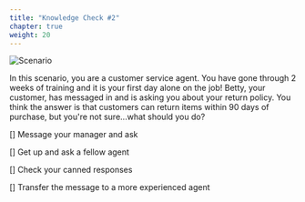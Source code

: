 ```yaml
---
title: "Knowledge Check #2"
chapter: true
weight: 20
---
```


![Scenario ](/images/Knowledge2.jpg)

In this scenario, you are a customer service agent. You have gone through 2 weeks of training and it is your first day alone on the job! Betty, your customer, has messaged in and is asking you about your return policy. You think the answer is that customers can return items within 90 days of purchase, but you're not sure...what should you do?

 [] Message your manager and ask <br>

 [] Get up and ask a fellow agent <br>

 [] Check your canned responses <br>
 
 [] Transfer the message to a more experienced agent <br>


